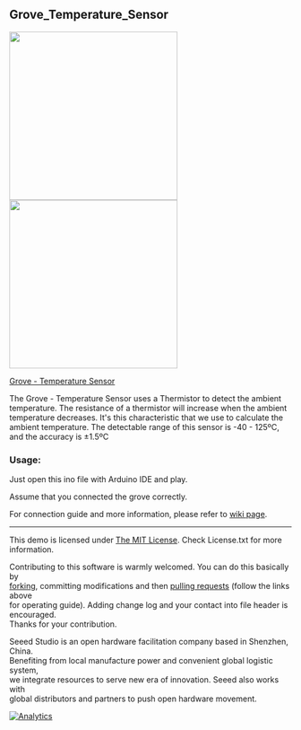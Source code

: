 Grove_Temperature_Sensor
--------------------------------

<img src=https://statics3.seeedstudio.com/images/101020015%201.jpg width=300><img src=https://statics3.seeedstudio.com/seeed/file/2017-11/bazaar619116_1010200152.jpg width=300>

[Grove - Temperature Sensor](https://www.seeedstudio.com/s/Grove-Temperature-Sensor-p-774.html)

The Grove - Temperature Sensor uses a Thermistor to detect the ambient temperature. The resistance of a thermistor will increase when the ambient temperature decreases. It's this characteristic that we use to calculate the ambient temperature. The detectable range of this sensor is -40 - 125ºC, and the accuracy is ±1.5ºC

### Usage:

Just open this ino file with Arduino IDE and play.

Assume that you connected the grove correctly. 

For connection guide and more information, please refer to [wiki page](http://wiki.seeedstudio.com/Grove-Temperature_Sensor_V1.2/).

    
----

This demo is licensed under [The MIT License](http://opensource.org/licenses/mit-license.php). Check License.txt for more information.<br>

Contributing to this software is warmly welcomed. You can do this basically by<br>
[forking](https://help.github.com/articles/fork-a-repo), committing modifications and then [pulling requests](https://help.github.com/articles/using-pull-requests) (follow the links above<br>
for operating guide). Adding change log and your contact into file header is encouraged.<br>
Thanks for your contribution.

Seeed Studio is an open hardware facilitation company based in Shenzhen, China. <br>
Benefiting from local manufacture power and convenient global logistic system, <br>
we integrate resources to serve new era of innovation. Seeed also works with <br>
global distributors and partners to push open hardware movement.<br>




[![Analytics](https://ga-beacon.appspot.com/UA-46589105-3/Grove_Temperature_Sensor)](https://github.com/igrigorik/ga-beacon)


